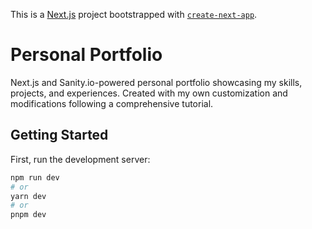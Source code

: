 This is a [Next.js](https://nextjs.org/) project bootstrapped with [`create-next-app`](https://github.com/vercel/next.js/tree/canary/packages/create-next-app).


# Personal Portfolio
Next.js and Sanity.io-powered personal portfolio showcasing my skills, projects, and experiences. Created with my own customization and modifications following a comprehensive tutorial.

## Getting Started

First, run the development server:

```bash
npm run dev
# or
yarn dev
# or
pnpm dev
```

